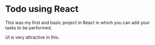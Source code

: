 # Todo using React

This was my first and basic project in React in which you can add your tasks to be performed.   

UI is very attractive in this.


    



 
  





 




 





 



 




 














 



















































































